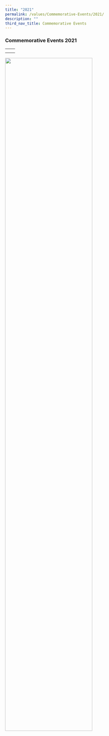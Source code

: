 ```yaml
---
title: "2021"
permalink: /values/Commemorative-Events/2021/
description: ""
third_nav_title: Commemorative Events
---
```

### Commemorative Events 2021

|  |  |
|---|---|
|  |  |
|  |  |

<a href="web"><img style="width:75%" src="/images/ce.png"></a>